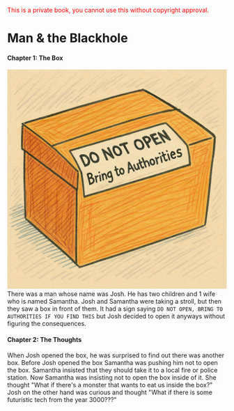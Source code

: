 <span style="color:red;">This is a private book, you cannot use this without copyright approval.</span>

<h1> Man & the Blackhole </h1>

#### Chapter 1: The Box
![alt box](box.png)
There was a man whose name was Josh.
He has two children and 1 wife who is named Samantha.
Josh and Samantha were taking a stroll, but then they saw a box in front of them. It had a sign saying `DO NOT OPEN, BRING TO AUTHORITIES IF YOU FIND THIS` but Josh decided to open it anyways without figuring the consequences.

#### Chapter 2: The Thoughts

When Josh opened the box, he was surprised to find out there was another box. Before Josh opened the box Samantha was pushing him not to open the box. Samantha insisted that they should take it to a local fire or police station. Now Samantha was insisting not to open the box inside of it. She thought "What if there's a monster that wants to eat us inside the box?" Josh on the other hand was curious and thought "What if there is some futuristic tech from the year 3000???"  
